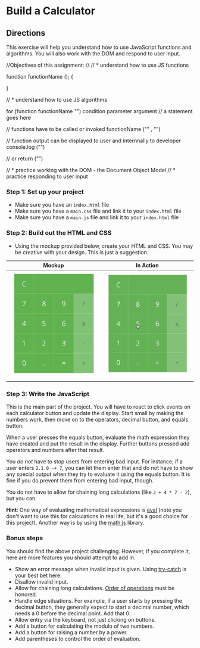 # Build a Calculator

## Directions

This exercise will help you understand how to use JavaScript functions and algorithms. You will also work with the DOM and respond to user input.

//Objectives of this assignment:
//
// * understand how to use JS functions

function functionName (); {

} 

// * understand how to use JS algorithms

for (function functionName "")
    condition
    parameter
    argument
// a statement goes here

//  functions have to be called or invoked
functionName ("" , "")

// function output can be displayed to user and internnally to developer
console.log ("")

// or
return ("")

// * practice working with the DOM - the Document Object Model
// * practice responding to user input

### Step 1: Set up your project

- Make sure you have an `index.html` file
- Make sure you have a `main.css` file and link it to your `index.html` file
- Make sure you have a `main.js` file and link it to your `index.html` file

### Step 2: Build out the HTML and CSS

- Using the mockup provided below, create your HTML and CSS. You may be creative with your design. This is just a suggestion.

| Mockup                       | In Action                    |
| ---------------------------- | ---------------------------- |
| ![](calculator.jpg) | ![](calculator-in-action.gif) |

### Step 3: Write the JavaScript

This is the main part of the project. You will have to react to click events on each calculator button and update the display. Start small by making the numbers work, then move on to the operators, decimal button, and equals button.

When a user presses the equals button, evaluate the math expression they have created and put the result in the display. Further buttons pressed add operators and numbers after that result.

You _do not_ have to stop users from entering bad input. For instance, if a user enters `2.1.0 -+ 7`, you can let them enter that and do not have to show any special output when they try to evaluate it using the equals button. It is fine if you do prevent them from entering bad input, though.

You do not have to allow for chaining long calculations (like `2 + 4 * 7 - 2`), but you can.

**Hint**: One way of evaluating mathematical expressions is [eval](https://developer.mozilla.org/en-US/docs/Web/JavaScript/Reference/Global_Objects/eval) (note you don't want to use this for calculations in real life, but it's a good choice for this project). Another way is by using the [math.js](http://mathjs.org/) library.

### Bonus steps

You should find the above project challenging. However, if you complete it, here are more features you should attempt to add in.

* Show an error message when invalid input is given. Using [try-catch](https://developer.mozilla.org/en-US/docs/Web/JavaScript/Reference/Statements/try...catch) is your best bet here.
* Disallow invalid input.
* Allow for chaining long calculations. [Order of operations](https://en.wikipedia.org/wiki/Order_of_operations) must be honored.
* Handle edge situations. For example, if a user starts by pressing the decimal button, they generally expect to start a decimal number, which needs a 0 before the decimal point. Add that 0.
* Allow entry via the keyboard, not just clicking on buttons.
* Add a button for calculating the modulo of two numbers.
* Add a button for raising a number by a power.
* Add parentheses to control the order of evaluation.
